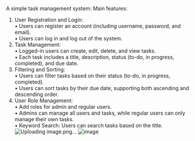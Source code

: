 A simple task management system:
Main features:
1. User Registration and Login: <br/>
• Users can register an account (including username, password, and email). <br/>
• Users can log in and log out of the system. <br/>
2. Task Management: <br/>
• Logged-in users can create, edit, delete, and view tasks. <br/>
• Each task includes a title, description, status (to-do, in progress, completed), and due date. <br/>
3. Filtering and Sorting: <br/>
• Users can filter tasks based on their status (to-do, in progress, completed). <br/>
• Users can sort tasks by their due date, supporting both ascending and descending order. <br/>
4. User Role Management:<br/>
• Add roles for admin and regular users. <br/>
• Admins can manage all users and tasks, while regular users can only manage their own tasks. <br/>
• Keyword Search: Users can search tasks based on the title. <br/>
![Uploading image.png…]()
![image](https://github.com/shuuxdev/PTFintechTest/assets/72917643/8321c5f6-1aa9-4c94-9484-1940e207c8f0)
